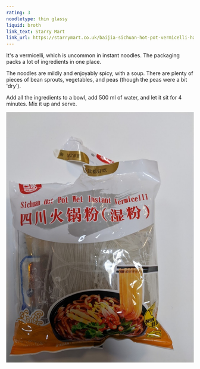 ```yaml
---
rating: 3
noodletype: thin glassy
liquid: broth
link_text: Starry Mart
link_url: https://starrymart.co.uk/baijia-sichuan-hot-pot-vermicelli-hand-crafted-188g.html
---
```


It's a vermicelli, which is uncommon in instant noodles.  The packaging packs a lot of ingredients in one place.  

The noodles are mildly and enjoyably spicy, with a soup.  There are plenty of pieces of bean sprouts, vegetables, and peas (though the peas were a bit 'dry').  

Add all the ingredients to a bowl, add 500 ml of water, and let it sit for 4 minutes.  Mix it up and serve. 


![Baijia Hand-Crafted Sichuan Hotpot Wet Instant Vermicelli](images/014.jpg)